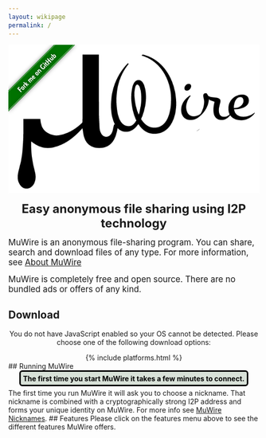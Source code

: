 ```yaml
---
layout: wikipage
permalink: /
---
```

<div class="logoAndForkMe">
<span class="forkme">
<a href="https://github.com/zlatinb/muwire"><img width="149" height="149" src="/forkme.png" class="attachment-full size-full" alt="Fork me on GitHub"></a>
</span>
<span class="logo">
<img src="MuWire.png"/><br/>
<center><p><b><font size="+2">Easy anonymous file sharing  using I2P technology</font></b></p></center>
</span>
</div>
<script language="JavaScript">

const VERSION="0.8.12"
const beta=true

<!--
// This script sets OSName variable as follows:
// "Windows"    for all versions of Windows
// "MacOS"      for all versions of Macintosh OS
// "Linux"      for all versions of Linux
// "UNIX"       for all other UNIX flavors 
// "Unknown OS" indicates failure to detect the OS

var OSName="Unknown OS";
if (navigator.appVersion.indexOf("Win")!=-1) OSName="Windows";
if (navigator.appVersion.indexOf("Mac")!=-1) OSName="MacOS";
if (navigator.appVersion.indexOf("Linux")!=-1) OSName="Linux";
else if (navigator.appVersion.indexOf("X11")!=-1) OSName="UNIX";

window.mobileAndTabletCheck = function() {
  let check = false;
  (function(a){if(/(android|bb\d+|meego).+mobile|avantgo|bada\/|blackberry|blazer|compal|elaine|fennec|hiptop|iemobile|ip(hone|od)|iris|kindle|lge |maemo|midp|mmp|mobile.+firefox|netfront|opera m(ob|in)i|palm( os)?|phone|p(ixi|re)\/|plucker|pocket|psp|series(4|6)0|symbian|treo|up\.(browser|link)|vodafone|wap|windows ce|xda|xiino|android|ipad|playbook|silk/i.test(a)||/1207|6310|6590|3gso|4thp|50[1-6]i|770s|802s|a wa|abac|ac(er|oo|s\-)|ai(ko|rn)|al(av|ca|co)|amoi|an(ex|ny|yw)|aptu|ar(ch|go)|as(te|us)|attw|au(di|\-m|r |s )|avan|be(ck|ll|nq)|bi(lb|rd)|bl(ac|az)|br(e|v)w|bumb|bw\-(n|u)|c55\/|capi|ccwa|cdm\-|cell|chtm|cldc|cmd\-|co(mp|nd)|craw|da(it|ll|ng)|dbte|dc\-s|devi|dica|dmob|do(c|p)o|ds(12|\-d)|el(49|ai)|em(l2|ul)|er(ic|k0)|esl8|ez([4-7]0|os|wa|ze)|fetc|fly(\-|_)|g1 u|g560|gene|gf\-5|g\-mo|go(\.w|od)|gr(ad|un)|haie|hcit|hd\-(m|p|t)|hei\-|hi(pt|ta)|hp( i|ip)|hs\-c|ht(c(\-| |_|a|g|p|s|t)|tp)|hu(aw|tc)|i\-(20|go|ma)|i230|iac( |\-|\/)|ibro|idea|ig01|ikom|im1k|inno|ipaq|iris|ja(t|v)a|jbro|jemu|jigs|kddi|keji|kgt( |\/)|klon|kpt |kwc\-|kyo(c|k)|le(no|xi)|lg( g|\/(k|l|u)|50|54|\-[a-w])|libw|lynx|m1\-w|m3ga|m50\/|ma(te|ui|xo)|mc(01|21|ca)|m\-cr|me(rc|ri)|mi(o8|oa|ts)|mmef|mo(01|02|bi|de|do|t(\-| |o|v)|zz)|mt(50|p1|v )|mwbp|mywa|n10[0-2]|n20[2-3]|n30(0|2)|n50(0|2|5)|n7(0(0|1)|10)|ne((c|m)\-|on|tf|wf|wg|wt)|nok(6|i)|nzph|o2im|op(ti|wv)|oran|owg1|p800|pan(a|d|t)|pdxg|pg(13|\-([1-8]|c))|phil|pire|pl(ay|uc)|pn\-2|po(ck|rt|se)|prox|psio|pt\-g|qa\-a|qc(07|12|21|32|60|\-[2-7]|i\-)|qtek|r380|r600|raks|rim9|ro(ve|zo)|s55\/|sa(ge|ma|mm|ms|ny|va)|sc(01|h\-|oo|p\-)|sdk\/|se(c(\-|0|1)|47|mc|nd|ri)|sgh\-|shar|sie(\-|m)|sk\-0|sl(45|id)|sm(al|ar|b3|it|t5)|so(ft|ny)|sp(01|h\-|v\-|v )|sy(01|mb)|t2(18|50)|t6(00|10|18)|ta(gt|lk)|tcl\-|tdg\-|tel(i|m)|tim\-|t\-mo|to(pl|sh)|ts(70|m\-|m3|m5)|tx\-9|up(\.b|g1|si)|utst|v400|v750|veri|vi(rg|te)|vk(40|5[0-3]|\-v)|vm40|voda|vulc|vx(52|53|60|61|70|80|81|83|85|98)|w3c(\-| )|webc|whit|wi(g |nc|nw)|wmlb|wonu|x700|yas\-|your|zeto|zte\-/i.test(a.substr(0,4))) check = true;})(navigator.userAgent||navigator.vendor||window.opera);
  return check;
};
</script>
<style>
div.logoAndForkMe {
   position:relative;
}
span.forkme {
  float:left;
  position:absolute;
}
span.logo {
}

.screenshot {
   float: left;
   width: 30%;
   margin: 10px;
   border : 1px solid black;
}

.screenshot img {
   opacity: 0.8;
   cursor:pointer;
}

.screenshot img:hover {
   opacity: 1;
}

.screenshots {
   background-color: #d8e1d8;
   border-radius: 6px;
   border: 3px solid black; 
}

.screenshots:after {
   content : "";
   display:table;
   clear : both;
}

.imgContainer {
   position: relative;
   display : none;
   border: 3px solid black;
   border-radius: 6px; 
}

.closebtn {
   position: absolute;
   top: 10px;
   right: 15px;
   color : black;
   font-size: 35px;
   cursor: pointer;
}

a.get-muwire {
   display: inline-block;
  top: 50%;
  padding: .4em;
  margin: .2em;
  line-height: 1em;
  font-size: 1.8em;
  color: white;
  font-family: Arial, Helvetica, sans-serif;
  font-weight: bold;
  text-transform: uppercase;
  text-decoration: none;
  text-align: center;
  //background: green;
  background-image : radial-gradient(#3fb97a 30%, green);
  border-radius: .3em;
  text-shadow: 1px 1px 1px rgba(0,0,0,.2);
  box-shadow: 2px 2px 4px rgba(0, 0, 0, 0.3), 1em 3em 2em 0.5em rgba(255, 255, 255, 0.3) inset, inset -.2em -.5em 1em -0em rgba(0,0,0,.3);
  border : 3px solid black;
}
a.get-muwire:hover {
  color: #333333
}

a.get-beta {
   display: inline-block;
  top: 50%;
  padding: .4em;
  margin: .2em;
  line-height: 1em;
  font-size: 1.8em;
  color: white;
  font-family: Arial, Helvetica, sans-serif;
  font-weight: bold;
  text-transform: uppercase;
  text-decoration: none;
  text-align: center;
  //background: green;
  background-image : radial-gradient(orange 30%, darkorange);
  border-radius: .3em;
  text-shadow: 1px 1px 1px rgba(0,0,0,.2);
  box-shadow: 2px 2px 4px rgba(0, 0, 0, 0.3), 1em 3em 2em 0.5em rgba(255, 255, 255, 0.3) inset, inset -.2em -.5em 1em -0em rgba(0,0,0,.3);
  border : 3px solid black;
}
a.get-beta:hover {
  color: #333333
}

a.platforms {
   display: inline-block;
  top: 50%;
  padding: .4em;
  margin: .2em;
  line-height: 1em;
  font-size: 1.4em;
  color: white;
  font-family: Arial, Helvetica, sans-serif;
  font-weight: bold;
  text-transform: uppercase;
  text-decoration: none;
  text-align: center;
  //background: green;
  background-image : radial-gradient(blue 30%, darkblue);
  border-radius: .3em;
  text-shadow: 1px 1px 1px rgba(0,0,0,.2);
  box-shadow: 2px 2px 4px rgba(0, 0, 0, 0.3), 1em 3em 2em 0.5em rgba(255, 255, 255, 0.3) inset, inset -.2em -.5em 1em -0em rgba(0,0,0,.3);
  border : 3px solid black;
}
a.platforms:hover {
  color: #333333
}

div.unixType {
  border: 3px solid black;
  margin: 20px;
  border-radius: 6px;
  background-color: #d8e1d8;
}

h2.left {
  text-align: left;
}

</style>

<p><big>MuWire is an anonymous file-sharing program.  You can share, search and download files of any type.  For more information, see <a href="https://muwire.com/about.html">About MuWire</a></big></p>

<p><big>MuWire is completely free and open source.  There are no bundled ads or offers of any kind.</big></p>

<h2>Download</h2>
<center>
<noscript>
<style>
a.get-muwire {
	display: block;
}
</style>
<p>You do not have JavaScript enabled so your OS cannot be detected.  Please choose one of the following download options:</p>
{% include platforms.html %}
</noscript>
<script language="JavaScript">
if (window.mobileAndTabletCheck()) {
    document.write("<font size='+2'><b>MuWire does not work on mobile devices or tablets yet.  Please come back later.</b></font><br/>");
} else if (OSName == "Windows") {
    document.write('<a class="get-muwire" href="https://muwire.com/downloads/MuWire-' + VERSION + '.exe">Get MuWire ' + VERSION + ' for Windows</a></br>');
    if (beta)
        document.write('<a class="get-beta" href="https://muwire.com/beta.html">Get MuWire BETA</a></br>')
    document.write("<a class='platforms' href='https://muwire.com/index-nojs.html'>other platforms</a></br>")
} else if (OSName == "MacOS") {
    document.write('<a class="get-muwire" href="https://muwire.com/downloads/MuWire-' + VERSION +'.dmg">Get MuWire ' + VERSION + ' for Mac OS</a></br>');
    if (beta)
        document.write('<a class="get-beta" href="https://muwire.com/beta.html">Get MuWire BETA</a></br>')
    document.write("<a class='platforms' href='https://muwire.com/index-nojs.html'>other platforms</a></br>")
} else {
    document.write("<div class='unixType'>")
    document.write("<b>Linux</b><br/>");
    document.write('<b>x86-64 (Desktops, laptops)</b>: <a href="https://muwire.com/downloads/MuWire-' + VERSION + '.AppImage">MuWire-' + VERSION + '.AppImage</a></br>');
    document.write('<b>aarch64 (Raspberry Pi 64-bit)</b>: <a href="https://muwire.com/downloads/MuWire-aarch64-' + VERSION + '.AppImage">MuWire-aarch64-' + VERSION + '.AppImage</a></br>');
    document.write('Mark the file executable and run it.  You may need to install <a href="https://github.com/AppImage/AppImageKit/wiki/FUSE">FUSE</a>.</br>');
    document.write('</div>');
    document.write("<div class='unixType'>")
    document.write('<b>Other UNIX systems or non-X86 architectures</b>:<br/> Download <a href="https://muwire.com/downloads/MuWire-' + VERSION + '.zip">MuWire-' + VERSION + '.zip</a></br>');
    document.write('Unzip the file and run the <i>bin/MuWire</i> script.  ');
    document.write('You need to have Java 11 and an I2P router.</br> ');
    document.write('<a href="https://muwire.com/downloads/MuWire-' + VERSION + '.zip.sig">GPG Signature</a>  ');
    document.write('<a href="https://keybase.io/zlatinb">GPG key</a></br>');
    document.write('<a href="https://github.com/zlatinb/muwire/wiki/GPG-Signatures">How to verify signatures</a><br/>')
    document.write('This is a reproducible build.  <a href="https://github.com/zlatinb/muwire/wiki/Reproducible-build">More info</a>')
    document.write("</div>")
    if (beta)
        document.write('<a class="get-beta" href="https://muwire.com/beta.html">Get MuWire BETA</a></br>')
    document.write("<a class='platforms' href='https://muwire.com/index-nojs.html'>other platforms</a></br>")

}
</script>
<br/>
</center>

<style>
.accordion {
  border-radius:6px;
  color: #444;
  padding: 18px;
  width: 100%;
  border: none;
  text-align: left;
  outline: none;
  transition: 0.8s;
}

.bullet {
  float: left;
  font-size: 35px;
  color: black;
  margin-top: -0.2em;
}

.featureName {
  font-weight: bold;
  font-size: 15px;
  color: white;
  display: inline-block;
  padding : 0.5em;
  border-radius: 6px;
  width:20em;
  text-align:center;
  margin-left: 1.5em;
  text-shadow: 1px 1px 1px rgba(0,0,0,.2);
  background-image : radial-gradient(#3fb97a 40%, green);
  border : 3px solid black;
}


.active {
  text-decoration-line: underline;
}

.panel {
  max-height: 0;
  overflow: hidden;
  transition: max-height 0.3s ease-out;
  border-radius : 6px;
  color: black;
  background-color: #d8e1d8;
}

.tooltip {
  position: relative;
  display: inline-block;
  color:black;
  font-weight:bold;
  background-color: #d8e1d8;
  border-radius : 6px;
  padding : 0.3em;
  margin-bottom : 0.4em;
  border: 3px solid black;
}

.tooltip .tooltiptext {
  visibility: hidden;
  width: 240px;
  text-align: center;
  border-radius: 6px;
  padding: 10px;

  /* Position the tooltip */
  position: absolute;
  z-index: 1;
  color: white;
  margin-left:20px;
  background-image: radial-gradient(#84a684 50%,#3fb97a);
  border: 3px solid black;

}

.tooltip:hover .tooltiptext {
  visibility: visible;
}

div#fmot {
  float:left;
}
div#powered {
  float: right;
}
div#dedicated {
  text-align:center;
  display:inline-block;
  margin-top:25px;
}

</style>

## Running MuWire
<center>
<div class="tooltip">
The first time you start MuWire it takes a few minutes to connect. 
<span class="tooltiptext">MuWire uses the I2P network to provide anonymity.  Connecting to I2P for the first time can take a while.</span>
</div>
</center>
The first time you run MuWire it will ask you to choose a nickname.  That nickname is combined with a cryptographically strong I2P address and forms your unique identity on MuWire.  For more info see <a href="/nicknames.html">MuWire Nicknames</a>.

## Features
<noscript>
<style>
div#features {
	display: none;
}
</style>
Please click on the features menu above to see the different features MuWire offers.
</noscript>
<div id="features">
<div class="accordion">
<div class="bullet">&bull;</div>
<p class="featureName">Search by keyword or file hash</p>
<div class="panel">
You can search by keywords or by file hash.  All keywords have to match for a result to be returned.
If want to share or find a specific file you can use the hash to make sure it is the right one.  You can also use <a class="panelLink" href="/search-phrases.html">Search Phrases</a>.<br/>
</div>
</div>

<div class="accordion">
<div class="bullet">&bull;</div>
<p class="featureName">Comments and Collections</p>
<div class="panel">
You can add comments to your shared files with MuWire or by using <a class="panelLink" href="/sidecar-files.html">Sidecar Files</a>.<br/>  When someone searches for a keyword that is present in a comment, they will see a search result for that file.<br/>
You can group several files together into a <a href="/collections.html">Collection</a>.
</div>
</div>

<div class="accordion">
<div class="bullet">&bull;</div>
<p class="featureName">File Feeds</p>
<div class="panel">
You can publish your shared files to your personal feed, and subscribe to the feeds of other users.  This is similar to following someone on a social network.  For more info see <a class="panelLink" href="/file-feeds.html">File Feeds</a>.
</div>
</div>

<div class="accordion">
<div class="bullet">&bull;</div>
<p class="featureName">Messages And Chat</p>
<div class="panel">
You can communicate with other MuWire users anonymously.  For more information, see <a class="panelLink" href="/chat.html">MuWire Communications</a>.
</div>
</div>

<div class="accordion">
<div class="bullet">&bull;</div>
<p class="featureName">File Certificates</p>
<div class="panel">
You can issue a certificate for a file you share to prove to others that you have the file.  For more info see <a class="panelLink" href="/file-certificates.html">File Certificates</a>
</div>
</div>

<div class="accordion">
<div class="bullet">&bull;</div>
<p class="featureName">Web of Trust</p>
<div class="panel">
You can choose to trust or distrust other MuWire users, and see who they trust and distrust in turn.  For more information see <a class="panelLink" href="/trust.html">Trust In MuWire</a>. 
</div>
</div>
</div>
<script>
var acc = document.getElementsByClassName("accordion");
var i;

for (i = 0; i < acc.length; i++) {
  acc[i].addEventListener("mouseenter", function() {
    var button = this.getElementsByTagName("p")[0]
    button.classList.toggle("active");
    var panel = this.getElementsByTagName("div")[1]
    panel.style.maxHeight = panel.scrollHeight + "px";
    panel.style.border = "3px solid black"
    panel.style.padding = "0.2em 18px 0.2em"
  });
  acc[i].addEventListener("mouseleave", function() {
    var button = this.getElementsByTagName("p")[0]
    button.classList.toggle("active");
    var panel = this.getElementsByTagName("div")[1]
    panel.style.maxHeight = null;
    panel.style.border = null
    panel.style.padding = null
  })
}

function expandImg(imgs) {
    var expandedImg = document.getElementById("expandedImg")
    expandedImg.src = imgs.src
    expandedImg.parentElement.style.display = "block"
}

</script>


